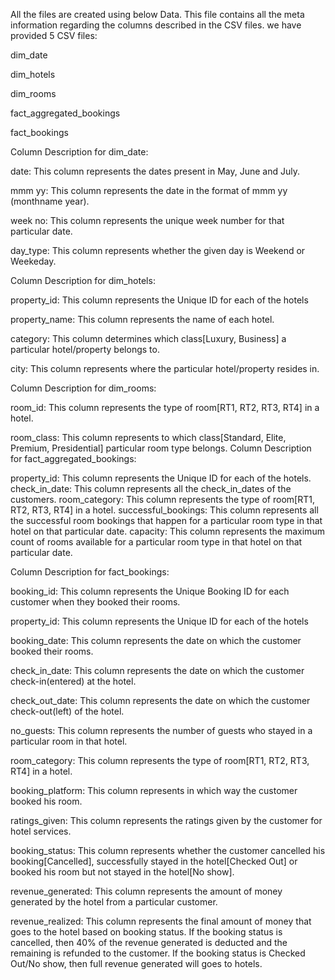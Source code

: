 All the files are created using below Data. This file contains all the meta information regarding the columns described in the CSV files. we have provided 5 CSV files:

dim_date

dim_hotels

dim_rooms

fact_aggregated_bookings

fact_bookings


Column Description for dim_date:

date: This column represents the dates present in May, June and July.

mmm yy: This column represents the date in the format of mmm yy (monthname year).

week no: This column represents the unique week number for that particular date.

day_type: This column represents whether the given day is Weekend or Weekeday.


Column Description for dim_hotels:

property_id: This column represents the Unique ID for each of the hotels

property_name: This column represents the name of each hotel.

category: This column determines which class[Luxury, Business] a particular hotel/property belongs to.

city: This column represents where the particular hotel/property resides in.


Column Description for dim_rooms:

room_id: This column represents the type of room[RT1, RT2, RT3, RT4] in a hotel.

room_class: This column represents to which class[Standard, Elite, Premium, Presidential] particular room type belongs.
Column Description for fact_aggregated_bookings:

property_id: This column represents the Unique ID for each of the hotels.
check_in_date: This column represents all the check_in_dates of the customers.
room_category: This column represents the type of room[RT1, RT2, RT3, RT4] in a hotel.
successful_bookings: This column represents all the successful room bookings that happen for a particular room type in that hotel on that particular date.
capacity: This column represents the maximum count of rooms available for a particular room type in that hotel on that particular date.


Column Description for fact_bookings:

booking_id: This column represents the Unique Booking ID for each customer when they booked their rooms.

property_id: This column represents the Unique ID for each of the hotels

booking_date: This column represents the date on which the customer booked their rooms.

check_in_date: This column represents the date on which the customer check-in(entered) at the hotel.

check_out_date: This column represents the date on which the customer check-out(left) of the hotel.

no_guests: This column represents the number of guests who stayed in a particular room in that hotel.

room_category: This column represents the type of room[RT1, RT2, RT3, RT4] in a hotel.

booking_platform: This column represents in which way the customer booked his room.

ratings_given: This column represents the ratings given by the customer for hotel services.

booking_status: This column represents whether the customer cancelled his booking[Cancelled], successfully stayed in the hotel[Checked Out] or booked his room but not stayed in the hotel[No show].

revenue_generated: This column represents the amount of money generated by the hotel from a particular customer.

revenue_realized: This column represents the final amount of money that goes to the hotel based on booking status. If the booking status is cancelled, then 40% of the revenue generated is deducted and the
remaining is refunded to the customer. If the booking status is Checked Out/No show, then full revenue generated will goes to hotels.

